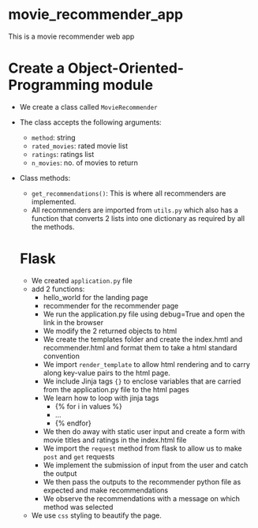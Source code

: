 # movie_recommender_app
This is a movie recommender web app

# Create a Object-Oriented-Programming module
- We create a class called `MovieRecommender`
- The class accepts the following arguments:
  - `method`: string
  - `rated_movies`: rated movie list
  - `ratings`: ratings list
  - `n_movies`: no. of movies to return
- Class methods:
  - `get_recommendations()`: This is where all recommenders are implemented. 
  - All recommenders are imported from `utils.py` which also has a function that converts 2 lists into one dictionary as required by all the methods.

  # Flask
  - We created `application.py` file
  - add 2 functions:
    - hello_world for the landing page
    - recommender for the recommender page
    - We run the application.py file using debug=True and open the link in the browser
    - We modify the 2 returned objects to html
    - We create the templates folder and create the index.hmtl and recommender.html and format them to take a html standard convention
    - We import `render_template`  to allow html rendering and to carry along key-value pairs to the html page.
    - We include Jinja tags `{}` to enclose variables that are carried from the application.py file to the html pages
    - We learn how to loop with jinja tags
      - {% for i in values %}
      - ...
      - {% endfor}
    - We then do away with static user input and create a form with movie titles and ratings in the index.html file
    - We import the `request` method from flask to allow us to make `post` and `get` requests
    - We implement the submission of input from the user and catch the output
    - We then pass the outputs to the recommender python file as expected and make recommendations
    - We observe the recommendations with a message on which method was selected
  - We use `css` styling to beautify the page.